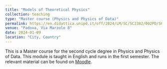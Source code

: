```yaml
---
title: "Models of Theoretical Physics"
collection: teaching
type: "Master course (Physics and Physics of Data)"
permalink: https://en.didattica.unipd.it/off/2024/LM/SC/SC2382/002PD/SCP8083597/N0
venue: "Padova, Via Marzolo 8"
date: 2024-01-09
location: "City, Country"
---
```


This is a Master course for the second cycle degree in Physics and Physics of Data. This module is taught in English and runs in the first semester. The relevant material can be found on [Moodle](https://stem.elearning.unipd.it/course/index.php?categoryid=24).
